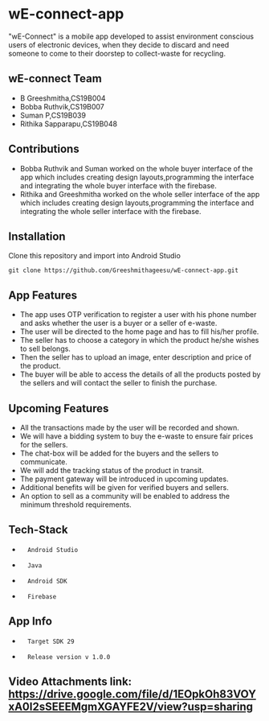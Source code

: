 # wE-connect-app
"wE-Connect" is a mobile app developed to assist environment conscious users of electronic devices, when they decide to discard and need someone to come to their doorstep to collect-waste for recycling.

## wE-connect Team
* B Greeshmitha,CS19B004
* Bobba Ruthvik,CS19B007
* Suman P,CS19B039
* Rithika Sapparapu,CS19B048

## Contributions
* Bobba Ruthvik and Suman worked on the whole buyer interface of the app which includes creating design layouts,programming the interface and integrating the whole buyer interface with the firebase.
* Rithika and Greeshmitha worked on the whole seller interface of the app which includes creating design layouts,programming the interface and integrating the whole seller interface with the firebase.


## Installation

Clone this repository and import into Android Studio

    git clone https://github.com/Greeshmithageesu/wE-connect-app.git

## App Features

*	The app uses OTP verification to register a user with his phone number and asks whether the user is a buyer or a seller of e-waste.
*	The user will be directed to the home page and has to fill his/her profile.
*	The seller has to choose a category in which the product he/she wishes to sell belongs.
*	Then the seller has to upload an image, enter description and price of the product.
*	The buyer will be able to access the details of all the products posted by the sellers and will contact the seller to finish the purchase.

## Upcoming Features

*    All the transactions made by the user will be recorded and shown.
*    We will have a bidding system to buy the e-waste to ensure fair prices for the sellers.
*    The chat-box will be added for the buyers and the sellers to communicate.
*    We will add the tracking status of the product in transit.
*    The payment gateway will be introduced in upcoming updates.
*    Additional benefits will be given for verified buyers and sellers.
*    An option to sell as a community will be enabled to address the minimum threshold requirements.




## Tech-Stack
*       Android Studio
*       Java
*       Android SDK
*       Firebase

## App Info
*       Target SDK 29
*       Release version v 1.0.0

## Video Attachments link: https://drive.google.com/file/d/1EOpkOh83VOYxA0I2sSEEEMgmXGAYFE2V/view?usp=sharing
